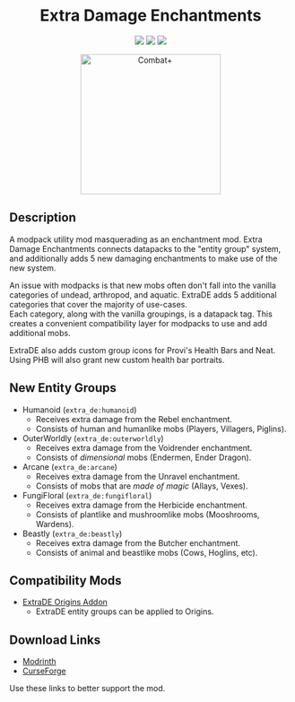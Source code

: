 <div align="center">

# Extra Damage Enchantments
[![](https://img.shields.io/jitpack/version/com.github.Provismet/Extra-Damage-Enchantments?style=flat-square&logo=jitpack&color=F6F6F6)](https://jitpack.io/#Provismet/Extra-Damage-Enchantments)
[![](https://img.shields.io/modrinth/dt/d2UQqqct?style=flat-square&logo=modrinth&color=F6F6F6)](https://modrinth.com/mod/extra-damage-enchantments)
[![](https://img.shields.io/curseforge/dt/740021?style=flat-square&logo=curseforge&color=F6F6F6)](https://www.curseforge.com/minecraft/mc-mods/extra-damage-enchantments)

<img src="https://github.com/Provismet/Additional-Armoury/assets/17149901/bd703705-6811-473c-ad05-b328420ba668" alt="Combat+" width=250px>

</div>

## Description
A modpack utility mod masquerading as an enchantment mod. Extra Damage Enchantments connects datapacks to the "entity group" system, and additionally
adds 5 new damaging enchantments to make use of the new system.

An issue with modpacks is that new mobs often don't fall into the vanilla categories of undead, arthropod, and aquatic. ExtraDE adds 5 additional
categories that cover the majority of use-cases.  
Each category, along with the vanilla groupings, is a datapack tag. This creates a convenient compatibility layer for modpacks to use and add additional
mobs.

ExtraDE also adds custom group icons for Provi's Health Bars and Neat. Using PHB will also grant new custom health bar portraits.

## New Entity Groups
- Humanoid (`extra_de:humanoid`)
  - Receives extra damage from the Rebel enchantment.
  - Consists of human and humanlike mobs (Players, Villagers, Piglins).
- OuterWorldly (`extra_de:outerworldly`)
  - Receives extra damage from the Voidrender enchantment.
  - Consists of _dimensional_ mobs (Endermen, Ender Dragon).
- Arcane (`extra_de:arcane`)
  - Receives extra damage from the Unravel enchantment.
  - Consists of mobs that are _made of magic_ (Allays, Vexes).
- FungiFloral (`extra_de:fungifloral`)
  - Receives extra damage from the Herbicide enchantment.
  - Consists of plantlike and mushroomlike mobs (Mooshrooms, Wardens).
- Beastly (`extra_de:beastly`)
  - Receives extra damage from the Butcher enchantment.
  - Consists of animal and beastlike mobs (Cows, Hoglins, etc).

## Compatibility Mods
- [ExtraDE Origins Addon](https://github.com/Provismet/ExtraDE-Origins-Addon)
  - ExtraDE entity groups can be applied to Origins.

## Download Links
- [Modrinth](https://modrinth.com/mod/extra-damage-enchantments)
- [CurseForge](https://www.curseforge.com/minecraft/mc-mods/extra-damage-enchantments)

Use these links to better support the mod.
